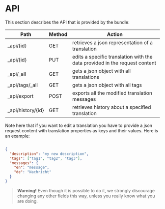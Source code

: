 # API

This section describes the API that is provided by the bundle:

| Path              | Method  | Action
|-------------------|---------|------------
| _api/{id}         | GET     | retrieves a json representation of a translation
| _api/{id}         | PUT     | edits a specific translation with the data provided in the request content 
| _api/_all         | GET     | gets a json object with all translations 
| _api/tags/_all    | GET     | gets a json object with all tags 
| _api/export       | POST    | exports all the modified translation messages 
| _api/history/{id} | GET     | retrieves history about a specified translation 

Note here that if you want to edit a translation you have to provide a json 
request content with translation properties as keys and their values. Here is an
example:

```json

{
  "description": "my new description",
  "tags": ["tag1", "tag2", "tag3"],
  "messages": {
    "en": "message",
    "de": "Nachricht"
  }
}

```

> **Warning!** Even though it is possible to do it, we strongly discourage changing any other 
fields this way, unless you really know what you are doing.
 